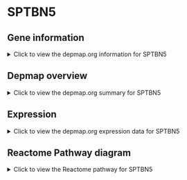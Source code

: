 <h1>SPTBN5</h1>

<h2>Gene information</h2>
<details>
  <summary>Click to view the depmap.org information for SPTBN5</summary>
  <p><a href="https://depmap.org/portal/gene/SPTBN5?tab=about" target="_BLANK">Open page in a new tab...</a></p>
  <iframe src="https://depmap.org/portal/gene/SPTBN5?tab=about" style="border:none;width:100%;height:800px"></iframe>
</details>

<h2>Depmap overview</h2>
<details>
  <summary>Click to view the depmap.org summary for SPTBN5</summary>
  <p><a href="https://depmap.org/portal/gene/SPTBN5?tab=overview" target="_BLANK">Open page in a new tab...</a></p>
  <iframe src="https://depmap.org/portal/gene/SPTBN5?tab=overview" style="border:none;width:100%;height:800px"></iframe>
</details>

<h2>Expression</h2>
<details>
  <summary>Click to view the depmap.org expression data for SPTBN5</summary>
  <p><a href="https://depmap.org/portal/gene/SPTBN5?tab=characterization" target="_BLANK">Open page in a new tab...</a></p>
  <iframe src="https://depmap.org/portal/gene/SPTBN5?tab=characterization" style="border:none;width:100%;height:800px"></iframe>
</details>



<h2>Reactome Pathway diagram</h2>
<details>
  <summary>Click to view the Reactome pathway for SPTBN5</summary>
  <p><a href="https://reactome.org/PathwayBrowser/#/R-HSA-6807878" target="_BLANK">Open page in a new tab...</a></p>
  <p>COPI-mediated anterograde transport</p>
<iframe src="https://reactome.org/PathwayBrowser/#/R-HSA-6807878" style="border:none;width:100%;height:800px"></iframe>
</details>



